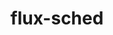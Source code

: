 ---
title: "flux-sched"
layout: cache
categories: [package, develop]
meta: {"compilers": ["gcc@=11.4.0", "gcc@=7.3.1", "gcc@=9.4.0", "oneapi@=2024.2.1"], "num_specs": 30, "num_specs_by_stack": {"aws-isc": 1, "aws-isc-aarch64": 1, "e4s": 6, "e4s-neoverse-v2": 6, "e4s-neoverse_v1": 4, "e4s-oneapi": 8, "e4s-power": 1, "root": 30}, "oss": ["amzn2", "ubuntu20.04", "ubuntu22.04"], "platforms": ["linux"], "stacks": ["aws-isc", "aws-isc-aarch64", "e4s", "e4s-neoverse-v2", "e4s-neoverse_v1", "e4s-oneapi", "e4s-power", "root"], "targets": ["aarch64", "neoverse_v1", "neoverse_v2", "ppc64le", "x86_64_v3"], "versions": ["0.33.1", "0.36.1", "0.42.1", "0.42.2", "0.43.0"]}
spec_details: [{"compiler": "gcc@=11.4.0", "hash": "2rqfdpt67qybzbeinca6neqlrm4cvno2", "os": "ubuntu22.04", "platform": "linux", "size": "-", "stacks": ["e4s-neoverse-v2", "root"], "target": "neoverse_v2", "variants": ["build_system=cmake", "build_type=Release", "~cuda", "~docs", "generator=ninja", "~ipo"], "versions": ["0.36.1"]}, {"compiler": "oneapi@=2024.2.1", "hash": "3eb7wq3znrw5oa2ep3ynj3zrheopx3gx", "os": "ubuntu22.04", "platform": "linux", "size": "-", "stacks": ["e4s-oneapi", "root"], "target": "x86_64_v3", "variants": ["build_system=cmake", "build_type=Release", "~cuda", "~docs", "generator=ninja", "~ipo"], "versions": ["0.42.1"]}, {"compiler": "gcc@=9.4.0", "hash": "4di45vmo52tgnp5ciizwdifhxq6xff47", "os": "ubuntu20.04", "platform": "linux", "size": "-", "stacks": ["e4s-power", "root"], "target": "ppc64le", "variants": ["build_system=cmake", "build_type=Release", "~cuda", "~docs", "generator=ninja", "~ipo"], "versions": ["0.36.1"]}, {"compiler": "gcc@=11.4.0", "hash": "5nrx7gu3jh5gmg37q2xs7s2bopfrq7s3", "os": "ubuntu22.04", "platform": "linux", "size": "-", "stacks": ["e4s", "root"], "target": "x86_64_v3", "variants": ["build_system=cmake", "build_type=Release", "~cuda", "~docs", "generator=ninja", "~ipo"], "versions": ["0.36.1"]}, {"compiler": "oneapi@=2024.2.1", "hash": "5z7zirhumn64ss32uwen5bkf2z4x7kob", "os": "ubuntu22.04", "platform": "linux", "size": "-", "stacks": ["e4s-oneapi", "root"], "target": "x86_64_v3", "variants": ["build_system=cmake", "build_type=Release", "~cuda", "~docs", "generator=ninja", "~ipo"], "versions": ["0.42.2"]}, {"compiler": "gcc@=11.4.0", "hash": "6wfmokxgxloihezangfejamc2gh6pgh5", "os": "ubuntu22.04", "platform": "linux", "size": "-", "stacks": ["e4s-neoverse_v1", "root"], "target": "neoverse_v1", "variants": ["build_system=cmake", "build_type=Release", "~cuda", "~docs", "generator=ninja", "~ipo"], "versions": ["0.36.1"]}, {"compiler": "oneapi@=2024.2.1", "hash": "b4hcd2kqzbfbzwinldtl664veetuwcbx", "os": "ubuntu22.04", "platform": "linux", "size": "-", "stacks": ["root"], "target": "x86_64_v3", "variants": ["build_system=cmake", "build_type=Release", "~cuda", "~docs", "generator=ninja", "~ipo"], "versions": ["0.42.2"]}, {"compiler": "oneapi@=2024.2.1", "hash": "bjhkh6b7t6lcbmhos7ldosgols4aefkn", "os": "ubuntu22.04", "platform": "linux", "size": "-", "stacks": ["e4s-oneapi", "root"], "target": "x86_64_v3", "variants": ["build_system=cmake", "build_type=Release", "~cuda", "~docs", "generator=ninja", "~ipo"], "versions": ["0.42.2"]}, {"compiler": "gcc@=7.3.1", "hash": "bmtwnaghlfahmxsbiks2kcbmv3kbs3vz", "os": "amzn2", "platform": "linux", "size": "-", "stacks": ["aws-isc-aarch64", "root"], "target": "aarch64", "variants": ["build_system=cmake", "build_type=Release", "~cuda", "~docs", "generator=ninja", "~ipo"], "versions": ["0.33.1"]}, {"compiler": "oneapi@=2024.2.1", "hash": "bwe4tok3ce3guymakzihwoulu2uukvq4", "os": "ubuntu22.04", "platform": "linux", "size": "-", "stacks": ["e4s-oneapi", "root"], "target": "x86_64_v3", "variants": ["build_system=cmake", "build_type=Release", "~cuda", "~docs", "generator=ninja", "~ipo"], "versions": ["0.43.0"]}, {"compiler": "gcc@=11.4.0", "hash": "cvs367obwcjj6gnsinvtxq4az5tn5mfq", "os": "ubuntu22.04", "platform": "linux", "size": "-", "stacks": ["e4s-neoverse_v1", "root"], "target": "neoverse_v1", "variants": ["build_system=cmake", "build_type=Release", "~cuda", "~docs", "generator=ninja", "~ipo"], "versions": ["0.36.1"]}, {"compiler": "oneapi@=2024.2.1", "hash": "dac7fq5c5qup7pcack54d6kbfnnvfo3k", "os": "ubuntu22.04", "platform": "linux", "size": "-", "stacks": ["e4s-oneapi", "root"], "target": "x86_64_v3", "variants": ["build_system=cmake", "build_type=Release", "~cuda", "~docs", "generator=ninja", "~ipo"], "versions": ["0.42.2"]}, {"compiler": "gcc@=11.4.0", "hash": "enzw6nbo4bxvpjgclnhueitn7uj7pvwo", "os": "ubuntu22.04", "platform": "linux", "size": "-", "stacks": ["e4s", "root"], "target": "x86_64_v3", "variants": ["build_system=cmake", "build_type=Release", "~cuda", "~docs", "generator=ninja", "~ipo"], "versions": ["0.36.1"]}, {"compiler": "oneapi@=2024.2.1", "hash": "g2xepjm6rf23xve26tz2ekjyofirsh3m", "os": "ubuntu22.04", "platform": "linux", "size": "-", "stacks": ["e4s-oneapi", "root"], "target": "x86_64_v3", "variants": ["build_system=cmake", "build_type=Release", "~cuda", "~docs", "generator=ninja", "~ipo"], "versions": ["0.42.2"]}, {"compiler": "oneapi@=2024.2.1", "hash": "gm3cdsk6zex4tjopkqmvvaoseg5ccml6", "os": "ubuntu22.04", "platform": "linux", "size": "-", "stacks": ["e4s-oneapi", "root"], "target": "x86_64_v3", "variants": ["build_system=cmake", "build_type=Release", "~cuda", "~docs", "generator=ninja", "~ipo"], "versions": ["0.42.2"]}, {"compiler": "oneapi@=2024.2.1", "hash": "i33qeakoa3nvyt6mcku6ayn6yhd7jrwy", "os": "ubuntu22.04", "platform": "linux", "size": "-", "stacks": ["e4s-oneapi", "root"], "target": "x86_64_v3", "variants": ["build_system=cmake", "build_type=Release", "~cuda", "~docs", "generator=ninja", "~ipo"], "versions": ["0.43.0"]}, {"compiler": "gcc@=11.4.0", "hash": "jg2dyt5qpnodrmnstxutwwbc7u47kbsr", "os": "ubuntu22.04", "platform": "linux", "size": "-", "stacks": ["e4s", "root"], "target": "x86_64_v3", "variants": ["build_system=cmake", "build_type=Release", "~cuda", "~docs", "generator=ninja", "~ipo"], "versions": ["0.36.1"]}, {"compiler": "gcc@=11.4.0", "hash": "khkmwu265qzrrhryrfaarp6bnidiqt36", "os": "ubuntu22.04", "platform": "linux", "size": "-", "stacks": ["e4s-neoverse-v2", "root"], "target": "neoverse_v2", "variants": ["build_system=cmake", "build_type=Release", "~cuda", "~docs", "generator=ninja", "~ipo"], "versions": ["0.36.1"]}, {"compiler": "gcc@=11.4.0", "hash": "mdkb5hfehuv3vm2lyrr5uajjolfz76yu", "os": "ubuntu22.04", "platform": "linux", "size": "-", "stacks": ["e4s-neoverse-v2", "root"], "target": "neoverse_v2", "variants": ["build_system=cmake", "build_type=Release", "~cuda", "~docs", "generator=ninja", "~ipo"], "versions": ["0.36.1"]}, {"compiler": "gcc@=11.4.0", "hash": "mtu2wpfngzjshtf4knusdvkbkstkukoc", "os": "ubuntu22.04", "platform": "linux", "size": "-", "stacks": ["e4s-neoverse_v1", "root"], "target": "neoverse_v1", "variants": ["build_system=cmake", "build_type=Release", "~cuda", "~docs", "generator=ninja", "~ipo"], "versions": ["0.36.1"]}, {"compiler": "gcc@=11.4.0", "hash": "oteimgsohgbii3s7posmodlbfzdmp3rr", "os": "ubuntu22.04", "platform": "linux", "size": "-", "stacks": ["root"], "target": "x86_64_v3", "variants": ["build_system=cmake", "build_type=Release", "~cuda", "~docs", "generator=ninja", "~ipo"], "versions": ["0.36.1"]}, {"compiler": "gcc@=11.4.0", "hash": "poaeupi53n5plkzexaipg56ilhfcpsna", "os": "ubuntu22.04", "platform": "linux", "size": "-", "stacks": ["e4s-neoverse_v1", "root"], "target": "neoverse_v1", "variants": ["build_system=cmake", "build_type=Release", "~cuda", "~docs", "generator=ninja", "~ipo"], "versions": ["0.36.1"]}, {"compiler": "gcc@=11.4.0", "hash": "rfjij4urcmyhuqc6jixx6uwwzheimenw", "os": "ubuntu22.04", "platform": "linux", "size": "-", "stacks": ["e4s-neoverse-v2", "root"], "target": "neoverse_v2", "variants": ["build_system=cmake", "build_type=Release", "~cuda", "~docs", "generator=ninja", "~ipo"], "versions": ["0.36.1"]}, {"compiler": "gcc@=7.3.1", "hash": "tvis2v3tlnczxxdy3voozwmtpmnp65vn", "os": "amzn2", "platform": "linux", "size": "-", "stacks": ["aws-isc", "root"], "target": "x86_64_v3", "variants": ["build_system=cmake", "build_type=Release", "~cuda", "~docs", "generator=ninja", "~ipo"], "versions": ["0.33.1"]}, {"compiler": "gcc@=11.4.0", "hash": "v7dpstaszhio55h2tpzyfj4k6pozkowz", "os": "ubuntu22.04", "platform": "linux", "size": "-", "stacks": ["e4s", "root"], "target": "x86_64_v3", "variants": ["build_system=cmake", "build_type=Release", "~cuda", "~docs", "generator=ninja", "~ipo"], "versions": ["0.36.1"]}, {"compiler": "gcc@=11.4.0", "hash": "vstryxf46fvor3vhii3qnkenyvkftz7f", "os": "ubuntu22.04", "platform": "linux", "size": "-", "stacks": ["e4s-neoverse-v2", "root"], "target": "neoverse_v2", "variants": ["build_system=cmake", "build_type=Release", "~cuda", "~docs", "generator=ninja", "~ipo"], "versions": ["0.36.1"]}, {"compiler": "gcc@=11.4.0", "hash": "w7kngvyn7jrqaa4iq4q6trygvkufpg4c", "os": "ubuntu22.04", "platform": "linux", "size": "-", "stacks": ["e4s", "root"], "target": "x86_64_v3", "variants": ["build_system=cmake", "build_type=Release", "~cuda", "~docs", "generator=ninja", "~ipo"], "versions": ["0.36.1"]}, {"compiler": "gcc@=11.4.0", "hash": "wzvd6ny5sucsceiinhkj2a5bc2ssluih", "os": "ubuntu22.04", "platform": "linux", "size": "-", "stacks": ["root"], "target": "neoverse_v2", "variants": ["build_system=cmake", "build_type=Release", "~cuda", "~docs", "generator=ninja", "~ipo"], "versions": ["0.36.1"]}, {"compiler": "gcc@=11.4.0", "hash": "yubh552ycfe7n5xqgk5wnu6ecaw72vo2", "os": "ubuntu22.04", "platform": "linux", "size": "-", "stacks": ["e4s-neoverse-v2", "root"], "target": "neoverse_v2", "variants": ["build_system=cmake", "build_type=Release", "~cuda", "~docs", "generator=ninja", "~ipo"], "versions": ["0.36.1"]}, {"compiler": "gcc@=11.4.0", "hash": "z4t7ipxwjjchcbajshw7cc764sslkqsm", "os": "ubuntu22.04", "platform": "linux", "size": "-", "stacks": ["e4s", "root"], "target": "x86_64_v3", "variants": ["build_system=cmake", "build_type=Release", "~cuda", "~docs", "generator=ninja", "~ipo"], "versions": ["0.36.1"]}]
---